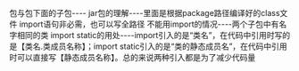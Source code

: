 包与包下面的子包----
jar包的理解----里面是根据package路径编译好的class文件
import语句非必需，也可以写全路径
不能用import的情况----两个子包中有名字相同的类
import static的用处----import引入的是“类名”，在代码中引用时写的是【类名.类成员名称】；import static引入的是“类的静态成员名”，在代码中引用时可以直接写【静态成员名称】。总的来说两种引入都是为了减少代码量
